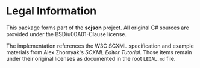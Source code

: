 # Legal Information

This package forms part of the **scjson** project. All original C# sources are provided under the BSD\u00A01-Clause license.

The implementation references the W3C SCXML specification and example materials from Alex Zhornyak's *SCXML Editor Tutorial*. Those items remain under their original licenses as documented in the root `LEGAL.md` file.
